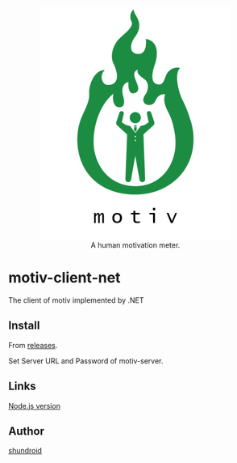 ﻿<p align="center">
  <img src="./motiv-logo.png" /><br />
  A human motivation meter.
</p>

# motiv-client-net

The client of motiv implemented by .NET

## Install

From [releases](https://github.com/shundroid/motiv-client-net/releases).

Set Server URL and Password of motiv-server.

## Links

[Node.js version](https://github.com/shundroid/motiv-client-node)

## Author

[shundroid](https://shundroid.netlify.com/)
